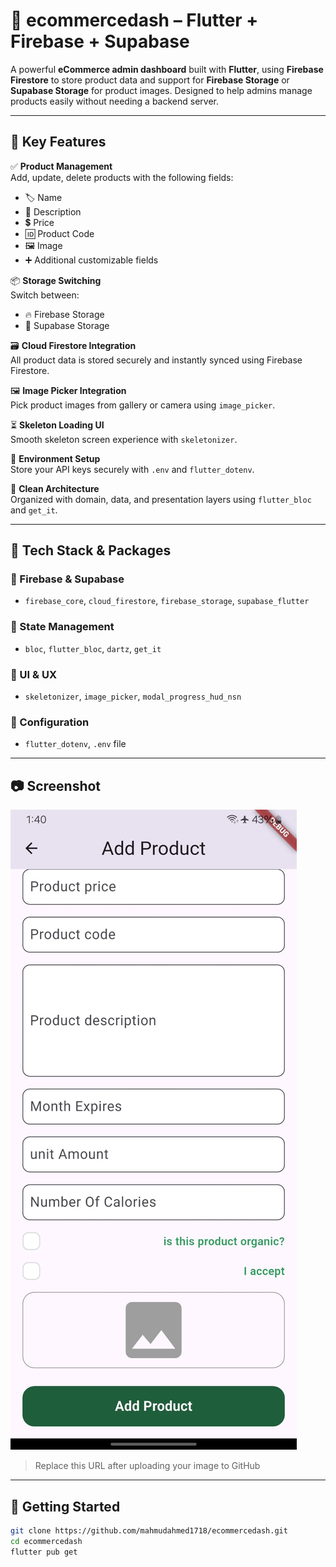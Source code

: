 # 🛒 ecommercedash – Flutter + Firebase + Supabase

A powerful **eCommerce admin dashboard** built with **Flutter**, using **Firebase Firestore** to store product data and support for **Firebase Storage** or **Supabase Storage** for product images. Designed to help admins manage products easily without needing a backend server.

---

## 🌟 Key Features

✅ **Product Management**  
Add, update, delete products with the following fields:
- 🏷️ Name
- 📝 Description
- 💲 Price
- 🆔 Product Code
- 🖼️ Image
- ➕ Additional customizable fields

📦 **Storage Switching**  
Switch between:
- 🔥 Firebase Storage  
- 🐘 Supabase Storage

🗃️ **Cloud Firestore Integration**  
All product data is stored securely and instantly synced using Firebase Firestore.

🖼️ **Image Picker Integration**  
Pick product images from gallery or camera using `image_picker`.

⏳ **Skeleton Loading UI**  
Smooth skeleton screen experience with `skeletonizer`.

🔐 **Environment Setup**  
Store your API keys securely with `.env` and `flutter_dotenv`.

🧱 **Clean Architecture**  
Organized with domain, data, and presentation layers using `flutter_bloc` and `get_it`.

---

## 🧰 Tech Stack & Packages

### 🔹 Firebase & Supabase
- `firebase_core`, `cloud_firestore`, `firebase_storage`, `supabase_flutter`

### 🔹 State Management
- `bloc`, `flutter_bloc`, `dartz`, `get_it`

### 🔹 UI & UX
- `skeletonizer`, `image_picker`, `modal_progress_hud_nsn`

### 🔹 Configuration
- `flutter_dotenv`, `.env` file

---

## 📷 Screenshot

![Dashboard Preview](https://github.com/mahmoudahmed1718/ecommercedash/blob/main/assets/project_images/ecommerce%20dashboard.jpg)

> Replace this URL after uploading your image to GitHub

---

## 🚀 Getting Started

```bash
git clone https://github.com/mahmudahmed1718/ecommercedash.git
cd ecommercedash
flutter pub get
